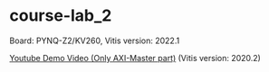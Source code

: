 # course-lab_2
Board: PYNQ-Z2/KV260, Vitis version: 2022.1

[Youtube Demo Video (Only AXI-Master part)](https://youtu.be/314ENX1QMjo) (Vitis version: 2020.2)
